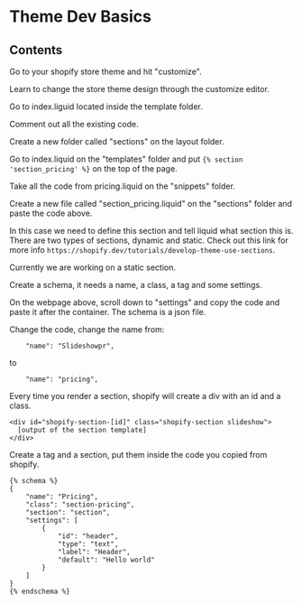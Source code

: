 # Theme Dev Basics

## Contents



Go to your shopify store theme and hit "customize".  

Learn to change the store theme design through the customize editor.  

Go to index.liguid located inside the template folder.  

Comment out all the existing code.  

Create a new folder called "sections" on the layout folder.  

Go to index.liquid on the "templates" folder and put ```{% section 'section_pricing' %}``` on the top of the page.  

Take all the code from pricing.liquid on the "snippets" folder.

Create a new file called "section_pricing.liquid" on the "sections" folder and paste the code above.  

In this case we need to define this section and tell liquid what section this is. There are two types of sections, dynamic and static. Check out this link for more info ```https://shopify.dev/tutorials/develop-theme-use-sections```.  

Currently we are working on a static section.  

Create a schema, it needs a name, a class, a tag and some settings.  

On the webpage above, scroll down to "settings" and copy the code and paste it after the container. The schema is a json file. 




Change the code, change the name from: 
```
    "name": "Slideshowpr",
```
to
```
    "name": "pricing",
```

Every time you render a section, shopify will create a div with an id and a class.
```
<div id="shopify-section-[id]" class="shopify-section slideshow">
  [output of the section template]
</div>
```

Create a tag and a section, put them inside the code you copied from shopify.
```
{% schema %}
{
    "name": "Pricing",
    "class": "section-pricing",
    "section": "section",
    "settings": [
        {
            "id": "header",
            "type": "text",
            "label": "Header",
            "default": "Hello world"
        }
    ]
}
{% endschema %}
```


